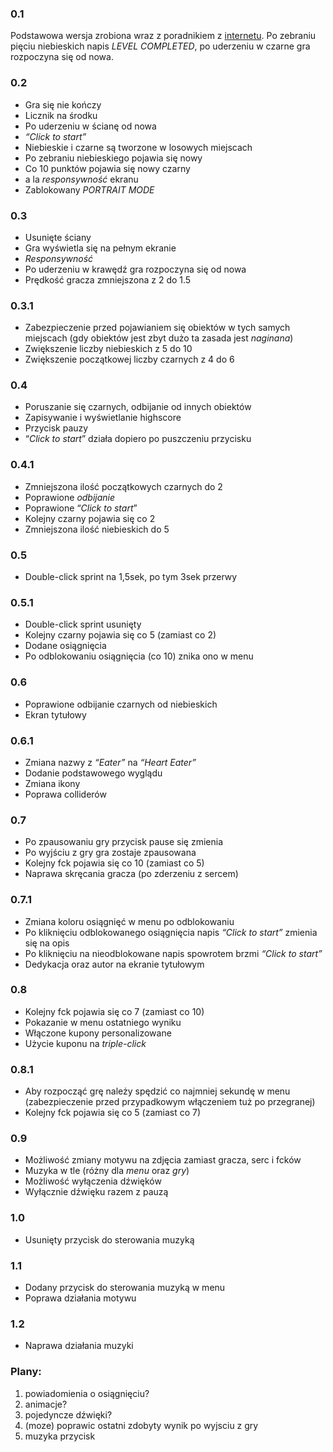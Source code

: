﻿### **0.1**
Podstawowa wersja zrobiona wraz z poradnikiem z [internetu](https://youtu.be/t-rdSI3-Hfk). Po zebraniu pięciu niebieskich napis *LEVEL COMPLETED*, po uderzeniu w czarne gra rozpoczyna się od nowa.

### **0.2**
- Gra się nie kończy
- Licznik na środku
- Po uderzeniu w ścianę od nowa
- *“Click to start”*
- Niebieskie i czarne są tworzone w losowych miejscach
- Po zebraniu niebieskiego pojawia się nowy
- Co 10 punktów pojawia się nowy czarny
- a la *responsywność* ekranu
- Zablokowany *PORTRAIT MODE*

### **0.3**
- Usunięte ściany
- Gra wyświetla się na pełnym ekranie
- *Responsywność*
- Po uderzeniu w krawędź gra rozpoczyna się od nowa
- Prędkość gracza zmniejszona z 2 do 1.5

### **0.3.1**
- Zabezpieczenie przed pojawianiem się obiektów w tych samych miejscach (gdy obiektów jest zbyt dużo ta zasada jest *naginana*)
- Zwiększenie liczby niebieskich z 5 do 10
- Zwiększenie początkowej liczby czarnych z 4 do 6

### **0.4**
- Poruszanie się czarnych, odbijanie od innych obiektów
- Zapisywanie i wyświetlanie highscore
- Przycisk pauzy
- “*Click to start*” działa dopiero po puszczeniu przycisku

### **0.4.1**
- Zmniejszona ilość początkowych czarnych do 2
- Poprawione *odbijanie*
- Poprawione “*Click to start*”
- Kolejny czarny pojawia się co 2
- Zmniejszona ilość niebieskich do 5

### **0.5**
- Double-click sprint na 1,5sek, po tym 3sek przerwy

### **0.5.1**
- Double-click sprint usunięty
- Kolejny czarny pojawia się co 5 (zamiast co 2)
- Dodane osiągnięcia
- Po odblokowaniu osiągnięcia (co 10) znika ono w menu

### **0.6**
- Poprawione odbijanie czarnych od niebieskich
- Ekran tytułowy

### **0.6.1**
- Zmiana nazwy z *“Eater”* na *“Heart Eater”*
- Dodanie podstawowego wyglądu
- Zmiana ikony
- Poprawa colliderów

### **0.7**
- Po zpausowaniu gry przycisk pause się zmienia
- Po wyjściu z gry gra zostaje zpausowana
- Kolejny fck pojawia się co 10 (zamiast co 5)
- Naprawa skręcania gracza (po zderzeniu z sercem)

### **0.7.1**
- Zmiana koloru osiągnięć w menu po odblokowaniu
- Po kliknięciu odblokowanego osiągnięcia napis *“Click to start”* zmienia się na opis
- Po kliknięciu na nieodblokowane napis spowrotem brzmi *“Click to start”*
- Dedykacja oraz autor na ekranie tytułowym

### **0.8**
- Kolejny fck pojawia się co 7 (zamiast co 10)
- Pokazanie w menu ostatniego wyniku
- Włączone kupony personalizowane
- Użycie kuponu na *triple-click*

### **0.8.1**
- Aby rozpocząć grę należy spędzić co najmniej sekundę w menu (zabezpieczenie przed przypadkowym włączeniem tuż po przegranej)
- Kolejny fck pojawia się co 5 (zamiast co 7)

### **0.9**
- Możliwość zmiany motywu na zdjęcia zamiast gracza, serc i fcków
- Muzyka w tle (różny dla *menu* oraz *gry*)
- Możliwość wyłączenia dźwięków
- Wyłącznie dźwięku razem z pauzą

### **1.0**
- Usunięty przycisk do sterowania muzyką

### **1.1**
- Dodany przycisk do sterowania muzyką w menu
- Poprawa działania motywu

### **1.2**
- Naprawa działania muzyki
### **Plany:**
1. powiadomienia o osiągnięciu?
1. animacje?
1. pojedyncze dźwięki?
1. (moze) poprawic ostatni zdobyty wynik po wyjsciu z gry
1. muzyka przycisk
